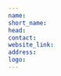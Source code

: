 ```yaml
---
name:
short_name:
head:
contact:
website_link:
address:
logo: 
---
```


[//]: # (Put the lab desctiption below)
